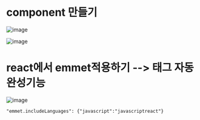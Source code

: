 # component 만들기
![image](https://github.com/manbock/node.js/assets/145514177/8f9a7935-ef23-417c-9966-6e2be1d1fca0)


![image](https://github.com/manbock/node.js/assets/145514177/1595ba04-c8eb-4d78-91f0-a8d00751c833)

# react에서 emmet적용하기 --> 태그 자동 완성기능


![image](https://github.com/manbock/node.js/assets/145514177/2798ffa1-77c8-4aca-9080-a32af0b0db6c)

```
"emmet.includeLanguages": {"javascript":"javascriptreact"}
```

